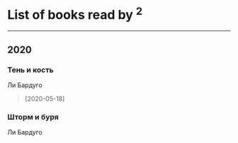 # List of books read by [](https://www.facebook.com/profile.php?id=2710776892572610)<sup>2</sup>
---

## 2020

### Тень и кость
Ли Бардуго
> [2020-05-18] 


### Шторм и буря
Ли Бардуго



